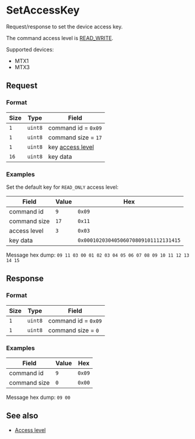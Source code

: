 # SetAccessKey

Request/response to set the device access key.

The command access level is [READ_WRITE](../basics.md#command-access-level).

Supported devices:
- MTX1
- MTX3


## Request

### Format

| Size | Type    | Field                                                 |
| ---- | ------- | ----------------------------------------------------- |
| `1`  | `uint8` | command id = `0x09`                                   |
| `1`  | `uint8` | command size = `17`                                   |
| `1`  | `uint8` | key [access level](../basics.md#command-access-level) |
| `16` | `uint8` | key data                                              |

### Examples

Set the default key for `READ_ONLY` access level:

| Field        | Value | Hex                                  |
| ------------ | ----- | ------------------------------------ |
| command id   | `9`   | `0x09`                               |
| command size | `17`  | `0x11`                               |
| access level | `3`   | `0x03`                               |
| key data     |       | `0x00010203040506070809101112131415` |

Message hex dump: `09 11 03 00 01 02 03 04 05 06 07 08 09 10 11 12 13 14 15`


## Response

### Format

| Size | Type    | Field               |
| ---- | ------- | ------------------- |
| `1`  | `uint8` | command id = `0x09` |
| `1`  | `uint8` | command size = `0`  |

### Examples

| Field        | Value | Hex    |
| ------------ | ----- | ------ |
| command id   | `9`   | `0x09` |
| command size | `0`   | `0x00` |

Message hex dump: `09 00`


## See also

* [Access level](../basics.md#command-access-level)
